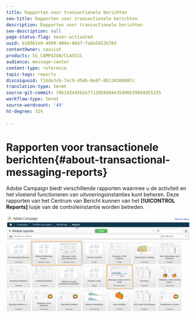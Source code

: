 ```yaml
---
title: Rapporten voor transactionele berichten
seo-title: Rapporten voor transactionele berichten
description: Rapporten voor transactionele berichten
seo-description: null
page-status-flag: never-activated
uuid: b188b1e9-4999-409e-86d7-fada5452b78d
contentOwner: sauviat
products: SG_CAMPAIGN/CLASSIC
audience: message-center
content-type: reference
topic-tags: reports
discoiquuid: 716de3cb-7ec9-454b-9e8f-0b134388687c
translation-type: tm+mt
source-git-commit: 70b143445b2e77128b9404e35d96b39694d55335
workflow-type: tm+mt
source-wordcount: '49'
ht-degree: 32%

---
```



# Rapporten voor transactionele berichten{#about-transactional-messaging-reports}

Adobe Campaign biedt verschillende rapporten waarmee u de activiteit en het vloeiend functioneren van uitvoeringsinstanties kunt beheren. Deze rapporten van het Centrum van Bericht kunnen van het **[!UICONTROL Reports]** lusje van de controleinstantie worden betreden.

![](assets/messagecenter_reporting_002.png)

